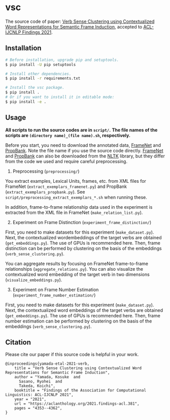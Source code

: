 # vsc
The source code of paper: [Verb Sense Clustering using Contextualized Word Representations for Semantic Frame Induction](https://aclanthology.org/2021.findings-acl.381/), accepted to [ACL-IJCNLP Findings 2021](https://2021.aclweb.org/).

## Installation

```sh
# Before installation, upgrade pip and setuptools.
$ pip install -U pip setuptools

# Install other dependencies.
$ pip install -r requirements.txt

# Install the vsc package.
$ pip install .
# Or if you want to install it in editable mode:
$ pip install -e .
```

## Usage

**All scripts to run the source codes are in `script/`.**
**The file names of the scripts are `(directory name)_(file name).sh`, respectively.**

Before you start, you need to download the annotated data, [FrameNet](https://framenet.icsi.berkeley.edu/fndrupal/framenet_request_data) and [PropBank](https://github.com/propbank/propbank-release/tree/master/data/ontonotes).
Note the file name if you use the source code directly.
[FrameNet](https://www.nltk.org/howto/framenet.html) and [PropBank](https://www.nltk.org/howto/propbank.html) can also be downloaded from the [NLTK](https://www.nltk.org/index.html) library, but they differ from the code we used and require careful preprocessing.

1. Preprocessing (`preprocessing/`)

You extract examples, Lexical Units, frames, etc. from XML files for FrameNet (`extract_exemplars_framenet.py`) and PropBank (`extract_exemplars_propbank.py`).
See `script/preprocessing_extract_exemplars_*.sh` when running these.

In addition, frame-to-frame relationship data used in the experiment is extracted from the XML file in FrameNet (`make_relation_list.py`).

2. Experiment on Frame Distinction (`experiment_frame_distinction/`)

First, you need to make datasets for this experiment (`make_dataset.py`).
Next, the contextualized wordembeddings of the target verbs are obtained (`get_embeddings.py`). 
The use of GPUs is recommended here.
Then, frame distinction can be performed by clustering on the basis of the embeddings (`verb_sense_clustering.py`).

You can aggregate results by focusing on FrameNet frame-to-frame relationships (`aggregate_relations.py`).
You can also visualize the contextualized word embedding of the target verb in two dimensions (`visualize_embeddings.py`).

3. Experiment on Frame Number Estimation (`experiment_frame_number_estimation/`)

First, you need to make datasets for this experiment (`make_dataset.py`).
Next, the contextualized word embeddings of the target verbs are obtained (`get_embeddings.py`). 
The use of GPUs is recommended here.
Then, frame number estimation can be performed by clustering on the basis of the embeddings (`verb_sense_clustering.py`).

## Citation

Please cite our paper if this source code is helpful in your work.
```
@inproceedings{yamada-etal-2021-verb,
    title = "Verb Sense Clustering using Contextualized Word Representations for Semantic Frame Induction",
    author = "Yamada, Kosuke  and
      Sasano, Ryohei  and
      Takeda, Koichi",
    booktitle = "Findings of the Association for Computational Linguistics: ACL-IJCNLP 2021",
    year = "2021",
    url = "https://aclanthology.org/2021.findings-acl.381",
    pages = "4353--4362",
}
```








